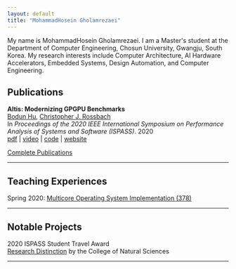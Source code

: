 ```yaml
---
layout: default
title: "MohammadHosein Gholamrezaei"
---
```


My name is MohammadHosein Gholamrezaei. I am a Master's student at the Department of Computer Engineering, Chosun University, Gwangju, South Korea. My research interests include Computer Architecture, AI Hardware Accelerators, Embedded Systems, Design Automation, and Computer Engineering.


## Publications 

**Altis: Modernizing GPGPU Benchmarks**  
<u>Bodun Hu</u>, [Christopher J. Rossbach](https://www.cs.utexas.edu/~rossbach/)  
In *Proceedings of the 2020 IEEE International Symposium on Performance Analysis of Systems and Software (ISPASS)*. 2020  
[pdf](https://ieeexplore.ieee.org/document/9238617) | [video](https://www.youtube.com/watch?v=mRkcmjGzytY) | [code](https://github.com/utcs-scea/altis) | [website](https://utcs-scea.github.io/altis/)

[Complete Publications](./publications)

---

## Teaching Experiences

Spring 2020: [Multicore Operating System Implementation (378)](https://www.cs.utexas.edu/~simon/378/)

---

## Notable Projects

2020 ISPASS Student Travel Award  
[Research Distinction](https://cns.utexas.edu/undergraduate-education/events/cns-distinctions/2020-distinction-winners#bodun-hucomputer-science) by the College of Natural Sciences

---
